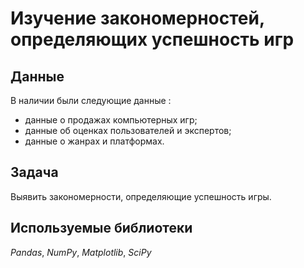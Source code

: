 # Изучение закономерностей, определяющих успешность игр


## Данные

В наличии были следующие данные :
- данные о продажах компьютерных игр;
- данные об оценках пользователей и экспертов;
- данные о жанрах и платформах.

  
## Задача

Выявить закономерности, определяющие успешность игры.


## Используемые библиотеки
*Pandas*, *NumPy*, *Matplotlib*, *SciPy*
